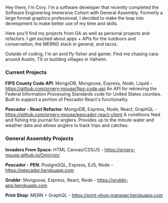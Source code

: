 Hey there, I'm Cory. I'm a software developer that recently completed the Software Engineering Immersive Cohort with General Assembly. Formerly a large format graphics professional, I decided to make the leap into development to make better use of my time and skills.

Here you'll find my projects from GA as well as personal projects and refactors. I get excited about apps + APIs for the outdoors and conservation, the MERNG stack in general, and tacos.

Outside of coding, I'm an avid fly fisher and gamer. Find me chasing carp around Austin, TX or building villages in Valheim.

### Current Projects

**FIPS County Code API**: MongoDB, Mongoose, Express, Node, Liquid - https://github.com/ornery-mouse/fips-code-api
An API for retrieving the Federal Information Processing Standards code for United States counties. Built to support a portion of Pescador React's functionality.

**Pescador - React Refactor**: MongoDB, Express, Node, React, GraphQL - https://github.com/ornery-mouse/pescador-react-client
A conditions feed and fishing trip journal for anglers. Provides up to the minute water and weather data and allows anglers to track trips and catches.

### General Assembly Projects

**Invaders From Space**: HTML Canvas/CSS/JS - https://ornery-mouse.github.io/Omicron/

**Pescador - PEN**: PostgreSQL, Express, EJS, Node - https://pescador.herokuapp.com

**Grubbr**: Mongoose, Express, React, Node - https://grubbr-app.herokuapp.com

**Print Shop**: MERN + GraphQL - https://print-shop-manager.herokuapp.com

<!---
ornery-mouse/ornery-mouse is a ✨ special ✨ repository because its `README.md` (this file) appears on your GitHub profile.
You can click the Preview link to take a look at your changes.
--->
